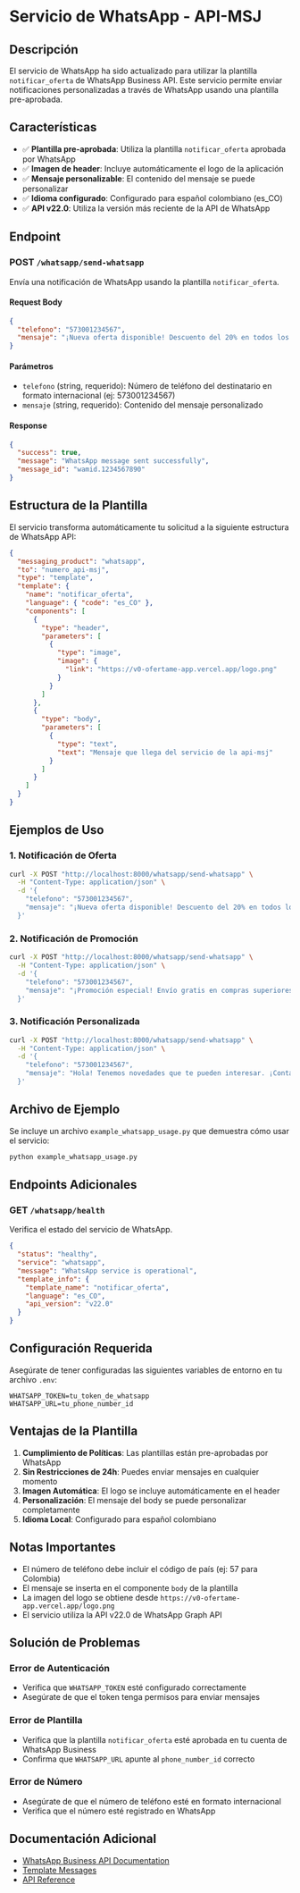 # Servicio de WhatsApp - API-MSJ

## Descripción

El servicio de WhatsApp ha sido actualizado para utilizar la plantilla `notificar_oferta` de WhatsApp Business API. Este servicio permite enviar notificaciones personalizadas a través de WhatsApp usando una plantilla pre-aprobada.

## Características

- ✅ **Plantilla pre-aprobada**: Utiliza la plantilla `notificar_oferta` aprobada por WhatsApp
- ✅ **Imagen de header**: Incluye automáticamente el logo de la aplicación
- ✅ **Mensaje personalizable**: El contenido del mensaje se puede personalizar
- ✅ **Idioma configurado**: Configurado para español colombiano (es_CO)
- ✅ **API v22.0**: Utiliza la versión más reciente de la API de WhatsApp

## Endpoint

### POST `/whatsapp/send-whatsapp`

Envía una notificación de WhatsApp usando la plantilla `notificar_oferta`.

#### Request Body

```json
{
  "telefono": "573001234567",
  "mensaje": "¡Nueva oferta disponible! Descuento del 20% en todos los productos."
}
```

#### Parámetros

- `telefono` (string, requerido): Número de teléfono del destinatario en formato internacional (ej: 573001234567)
- `mensaje` (string, requerido): Contenido del mensaje personalizado

#### Response

```json
{
  "success": true,
  "message": "WhatsApp message sent successfully",
  "message_id": "wamid.1234567890"
}
```

## Estructura de la Plantilla

El servicio transforma automáticamente tu solicitud a la siguiente estructura de WhatsApp API:

```json
{
  "messaging_product": "whatsapp",
  "to": "numero_api-msj",
  "type": "template",
  "template": {
    "name": "notificar_oferta",
    "language": { "code": "es_CO" },
    "components": [
      {
        "type": "header",
        "parameters": [
          {
            "type": "image",
            "image": {
              "link": "https://v0-ofertame-app.vercel.app/logo.png"
            }
          }
        ]
      },
      {
        "type": "body",
        "parameters": [
          {
            "type": "text",
            "text": "Mensaje que llega del servicio de la api-msj"
          }
        ]
      }
    ]
  }
}
```

## Ejemplos de Uso

### 1. Notificación de Oferta

```bash
curl -X POST "http://localhost:8000/whatsapp/send-whatsapp" \
  -H "Content-Type: application/json" \
  -d '{
    "telefono": "573001234567",
    "mensaje": "¡Nueva oferta disponible! Descuento del 20% en todos los productos."
  }'
```

### 2. Notificación de Promoción

```bash
curl -X POST "http://localhost:8000/whatsapp/send-whatsapp" \
  -H "Content-Type: application/json" \
  -d '{
    "telefono": "573001234567",
    "mensaje": "¡Promoción especial! Envío gratis en compras superiores a $100.000"
  }'
```

### 3. Notificación Personalizada

```bash
curl -X POST "http://localhost:8000/whatsapp/send-whatsapp" \
  -H "Content-Type: application/json" \
  -d '{
    "telefono": "573001234567",
    "mensaje": "Hola! Tenemos novedades que te pueden interesar. ¡Contáctanos!"
  }'
```

## Archivo de Ejemplo

Se incluye un archivo `example_whatsapp_usage.py` que demuestra cómo usar el servicio:

```bash
python example_whatsapp_usage.py
```

## Endpoints Adicionales

### GET `/whatsapp/health`

Verifica el estado del servicio de WhatsApp.

```json
{
  "status": "healthy",
  "service": "whatsapp",
  "message": "WhatsApp service is operational",
  "template_info": {
    "template_name": "notificar_oferta",
    "language": "es_CO",
    "api_version": "v22.0"
  }
}
```

## Configuración Requerida

Asegúrate de tener configuradas las siguientes variables de entorno en tu archivo `.env`:

```env
WHATSAPP_TOKEN=tu_token_de_whatsapp
WHATSAPP_URL=tu_phone_number_id
```

## Ventajas de la Plantilla

1. **Cumplimiento de Políticas**: Las plantillas están pre-aprobadas por WhatsApp
2. **Sin Restricciones de 24h**: Puedes enviar mensajes en cualquier momento
3. **Imagen Automática**: El logo se incluye automáticamente en el header
4. **Personalización**: El mensaje del body se puede personalizar completamente
5. **Idioma Local**: Configurado para español colombiano

## Notas Importantes

- El número de teléfono debe incluir el código de país (ej: 57 para Colombia)
- El mensaje se inserta en el componente `body` de la plantilla
- La imagen del logo se obtiene desde `https://v0-ofertame-app.vercel.app/logo.png`
- El servicio utiliza la API v22.0 de WhatsApp Graph API

## Solución de Problemas

### Error de Autenticación
- Verifica que `WHATSAPP_TOKEN` esté configurado correctamente
- Asegúrate de que el token tenga permisos para enviar mensajes

### Error de Plantilla
- Verifica que la plantilla `notificar_oferta` esté aprobada en tu cuenta de WhatsApp Business
- Confirma que `WHATSAPP_URL` apunte al `phone_number_id` correcto

### Error de Número
- Asegúrate de que el número de teléfono esté en formato internacional
- Verifica que el número esté registrado en WhatsApp

## Documentación Adicional

- [WhatsApp Business API Documentation](https://developers.facebook.com/docs/whatsapp)
- [Template Messages](https://developers.facebook.com/docs/whatsapp/message-templates)
- [API Reference](https://developers.facebook.com/docs/whatsapp/cloud-api/reference)
